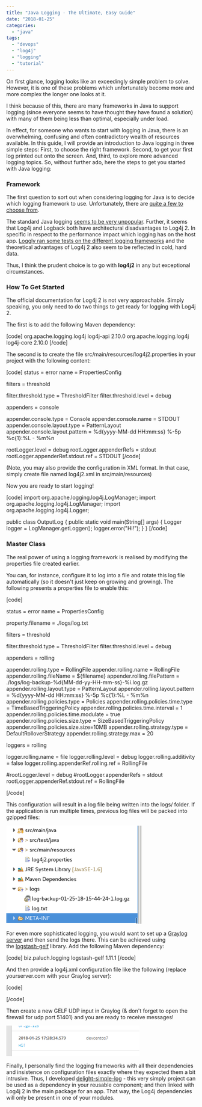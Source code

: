 ```yaml
---
title: "Java Logging - The Ultimate, Easy Guide"
date: "2018-01-25"
categories: 
  - "java"
tags: 
  - "devops"
  - "log4j"
  - "logging"
  - "tutorial"
---
```


On first glance, logging looks like an exceedingly simple problem to solve. However, it is one of these problems which unfortunately become more and more complex the longer one looks at it.

I think because of this, there are many frameworks in Java to support logging (since everyone seems to have thought they have found a solution) with many of them being less than optimal, especially under load.

In effect, for someone who wants to start with logging in Java, there is an overwhelming, confusing and often contradictory wealth of resources available. In this guide, I will provide an introduction to Java logging in three simple steps: First, to choose the right framework. Second, to get your first log printed out onto the screen. And, third, to explore more advanced logging topics. So, without further ado, here the steps to get you started with Java logging:

### Framework

The first question to sort out when considering logging for Java is to decide which logging framework to use. Unfortunately, there are [quite a few to choose from](https://dzone.com/articles/java-logging-frameworks-and-tools).

The standard Java logging [seems to be very unpopular](https://blog.takipi.com/is-standard-java-logging-dead-log4j-vs-log4j2-vs-logback-vs-java-util-logging/). Further, it seems that Log4j and Logback both have architectural disadvantages to Log4j 2. In specific in respect to the performance impact which logging has on the host app. [Loggly ran some tests on the different logging frameworks](https://www.loggly.com/blog/benchmarking-java-logging-frameworks/) and the theoretical advantages of Log4j 2 also seem to be reflected in cold, hard data.

Thus, I think the prudent choice is to go with **log4j2** in any but exceptional circumstances.

### How To Get Started

The official documentation for Log4j 2 is not very approachable. Simply speaking, you only need to do two things to get ready for logging with Log4j 2.

The first is to add the following Maven dependency:

\[code\] <dependency> <groupId>org.apache.logging.log4j</groupId> <artifactId>log4j-api</artifactId> <version>2.10.0</version> </dependency> <dependency> <groupId>org.apache.logging.log4j</groupId> <artifactId>log4j-core</artifactId> <version>2.10.0</version> </dependency> \[/code\]

The second is to create the file src/main/resources/log4j2.properties in your project with the following content:

\[code\] status = error name = PropertiesConfig

filters = threshold

filter.threshold.type = ThresholdFilter filter.threshold.level = debug

appenders = console

appender.console.type = Console appender.console.name = STDOUT appender.console.layout.type = PatternLayout appender.console.layout.pattern = %d{yyyy-MM-dd HH:mm:ss} %-5p %c{1}:%L - %m%n

rootLogger.level = debug rootLogger.appenderRefs = stdout rootLogger.appenderRef.stdout.ref = STDOUT \[/code\]

(Note, you may also provide the configuration in XML format. In that case, simply create file named log4j2.xml in src/main/resources)

Now you are ready to start logging!

\[code\] import org.apache.logging.log4j.LogManager; import org.apache.logging.log4j.LogManager; import org.apache.logging.log4j.Logger;

public class OutputLog { public static void main(String\[\] args) { Logger logger = LogManager.getLogger(); logger.error("Hi!"); } } \[/code\]

### Master Class

The real power of using a logging framework is realised by modifying the properties file created earlier.

You can, for instance, configure it to log into a file and rotate this log file automatically (so it doesn't just keep on growing and growing). The following presents a properties file to enable this:

\[code\]

status = error name = PropertiesConfig

property.filename = ./logs/log.txt

filters = threshold

filter.threshold.type = ThresholdFilter filter.threshold.level = debug

appenders = rolling

appender.rolling.type = RollingFile appender.rolling.name = RollingFile appender.rolling.fileName = ${filename} appender.rolling.filePattern = ./logs/log-backup-%d{MM-dd-yy-HH-mm-ss}-%i.log.gz appender.rolling.layout.type = PatternLayout appender.rolling.layout.pattern = %d{yyyy-MM-dd HH:mm:ss} %-5p %c{1}:%L - %m%n appender.rolling.policies.type = Policies appender.rolling.policies.time.type = TimeBasedTriggeringPolicy appender.rolling.policies.time.interval = 1 appender.rolling.policies.time.modulate = true appender.rolling.policies.size.type = SizeBasedTriggeringPolicy appender.rolling.policies.size.size=10MB appender.rolling.strategy.type = DefaultRolloverStrategy appender.rolling.strategy.max = 20

loggers = rolling

logger.rolling.name = file logger.rolling.level = debug logger.rolling.additivity = false logger.rolling.appenderRef.rolling.ref = RollingFile

#rootLogger.level = debug #rootLogger.appenderRefs = stdout rootLogger.appenderRef.stdout.ref = RollingFile

\[/code\]

This configuration will result in a log file being written into the logs/ folder. If the application is run multiple times, previous log files will be packed into gzipped files:

![output](images/output.png)

For even more sophisticated logging, you would want to set up a [Graylog server](http://maxrohde.com/2018/01/23/setting-up-graylog-server/) and then send the logs there. This can be achieved using the [logstash-gelf](https://github.com/mp911de/logstash-gelf) library. Add the following Maven dependency:

\[code\] <dependency> <groupId>biz.paluch.logging</groupId> <artifactId>logstash-gelf</artifactId> <version>1.11.1</version> </dependency> \[/code\]

And then provide a log4j.xml configuration file like the following (replace yourserver.com with your Graylog server):

\[code\]

<Configuration> <Appenders> <Gelf name="gelf" host="udp:yourserver.com" port="51401" version="1.1" extractStackTrace="true" filterStackTrace="true" mdcProfiling="true" includeFullMdc="true" maximumMessageSize="8192" ignoreExceptions="true"> <Field name="timestamp" pattern="%d{dd MMM yyyy HH:mm:ss,SSS}" /> <Field name="level" pattern="%level" /> <Field name="simpleClassName" pattern="%C{1}" /> <Field name="className" pattern="%C" /> <Field name="server" pattern="%host" /> <Field name="server.fqdn" pattern="%host{fqdn}" />

<DynamicMdcFields regex="mdc.\*" /> <DynamicMdcFields regex="(mdc|MDC)fields" /> </Gelf> </Appenders> <Loggers> <Root level="INFO"> <AppenderRef ref="gelf" /> </Root> </Loggers> </Configuration>

\[/code\]

Then create a new GELF UDP input in Graylog (& don't forget to open the firewall for udp port 51401) and you are ready to receive messages!

![message](images/message.png)

Finally, I personally find the logging frameworks with all their dependencies and insistence on configuration files exactly where they expected them a bit intrusive. Thus, I developed [delight-simple-log](https://github.com/javadelight/delight-simple-log) - this very simply project can be used as a dependency in your reusable component; and then linked with Log4j 2 in the main package for an app. That way, the Log4j dependencies will only be present in one of your modules.
